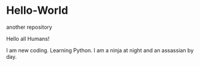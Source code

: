 # Hello-World
another repository

Hello all Humans! 

I am new coding. Learning Python. I am a ninja at night and an assassian by day. 
